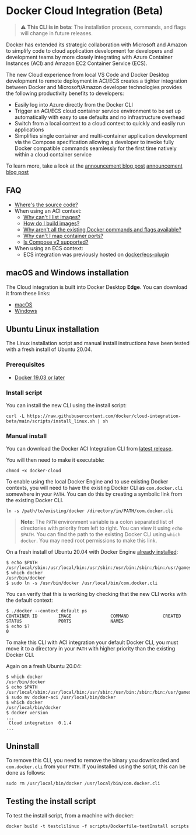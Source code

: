 # Docker Cloud Integration (Beta)

> :warning: **This CLI is in beta**: The installation process, commands, and
> flags will change in future releases.

Docker has extended its strategic collaboration with Microsoft and Amazon to simplify code
to cloud application development for developers and development teams by more
closely integrating with Azure Container Instances (ACI) and Amazon EC2 Container Service (ECS).

The new Cloud experience from local VS Code and Docker Desktop development to
remote deployment in ACI/ECS creates a tighter integration between Docker and
Microsoft/Amazon developer technologies provides the following productivity benefits to
developers:

* Easily log into Azure directly from the Docker CLI
* Trigger an ACI/ECS cloud container service environment to be set up automatically
  with easy to use defaults and no infrastructure overhead
* Switch from a local context to a cloud context to quickly and easily run
  applications
* Simplifies single container and multi-container application development via
  the Compose specification allowing a developer to invoke fully Docker
  compatible commands seamlessly for the first time natively within a cloud
  container service

To learn more, take a look at the
[announcement blog post](https://www.docker.com/blog/running-a-container-in-aci-with-docker-desktop-edge/)
[announcement blog post](https://www.docker.com/blog/from-docker-straight-to-aws/)

## FAQ

* [Where's the source code?](https://github.com/docker/cloud-integration-beta/issues/1)
* When using an ACI context:
  * [Why can't I list images?](https://github.com/docker/cloud-integration-beta/issues/2)
  * [How do I build images?](https://github.com/docker/cloud-integration-beta/issues/3)
  * [Why aren't all the existing Docker commands and flags available?](https://github.com/docker/cloud-integration-beta/issues/4)
  * [Why can't I map container ports?](https://github.com/docker/cloud-integration-beta/issues/5)
  * [Is Compose v2 supported?](https://github.com/docker/cloud-integration-beta/issues/24)
* When using an ECS context:  
  * ECS integration was previously hosted on [docker/ecs-plugin](https://github.com/docker/ecs-plugin)

## macOS and Windows installation

The Cloud integration is built into Docker Desktop **Edge**.
You can download it from these links:
- [macOS](https://hub.docker.com/editions/community/docker-ce-desktop-mac)
- [Windows](https://hub.docker.com/editions/community/docker-ce-desktop-windows)

## Ubuntu Linux installation

The Linux installation script and manual install instructions have been tested
with a fresh install of Ubuntu 20.04.

### Prerequisites

* [Docker 19.03 or later](https://docs.docker.com/engine/install/)

### Install script

You can install the new CLI using the install script:

```console
curl -L https://raw.githubusercontent.com/docker/cloud-integration-beta/main/scripts/install_linux.sh | sh
```

### Manual install

You can download the Docker ACI Integration CLI from [latest release](https://github.com/docker/cloud-integration-beta/releases/latest).

You will then need to make it executable:

```console
chmod +x docker-cloud
```

To enable using the local Docker Engine and to use existing Docker contexts, you
will need to have the existing Docker CLI as `com.docker.cli` somewhere in your
`PATH`. You can do this by creating a symbolic link from the existing Docker
CLI.

```console
ln -s /path/to/existing/docker /directory/in/PATH/com.docker.cli
```

> **Note**: The `PATH` environment variable is a colon separated list of
> directories with priority from left to right. You can view it using
> `echo $PATH`. You can find the path to the existing Docker CLI using
> `which docker`. You may need root permissions to make this link.

On a fresh install of Ubuntu 20.04 with Docker Engine
[already installed](https://docs.docker.com/engine/install/ubuntu/):

```console
$ echo $PATH
/usr/local/sbin:/usr/local/bin:/usr/sbin:/usr/bin:/sbin:/bin:/usr/games:/usr/local/games:/snap/bin
$ which docker
/usr/bin/docker
$ sudo ln -s /usr/bin/docker /usr/local/bin/com.docker.cli
```

You can verify that this is working by checking that the new CLI works with the
default context:

```console
$ ./docker --context default ps
CONTAINER ID        IMAGE               COMMAND             CREATED             STATUS              PORTS               NAMES
$ echo $?
0
```

To make this CLI with ACI integration your default Docker CLI, you must move it
to a directory in your `PATH` with higher priority than the existing Docker CLI.

Again on a fresh Ubuntu 20.04:

```console
$ which docker
/usr/bin/docker
$ echo $PATH
/usr/local/sbin:/usr/local/bin:/usr/sbin:/usr/bin:/sbin:/bin:/usr/games:/usr/local/games:/snap/bin
$ sudo mv docker-aci /usr/local/bin/docker
$ which docker
/usr/local/bin/docker
$ docker version
...
 Cloud integration  0.1.4
...
```

## Uninstall

To remove this CLI, you need to remove the binary you downloaded and
`com.docker.cli` from your `PATH`. If you installed using the script, this can
be done as follows:

```console
sudo rm /usr/local/bin/docker /usr/local/bin/com.docker.cli
```

## Testing the install script

To test the install script, from a machine with docker:

```console
docker build -t testclilinux -f scripts/Dockerfile-testInstall scripts
```

